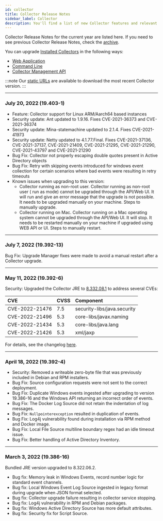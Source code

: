 ```yaml
---
id: collector
title: Collector Release Notes
sidebar_label: Collector
description: You'll find a list of new Collector features and relevant bug fixes for each release. In order to begin using the features listed here, you'll need to upgrade Collector software.
---
```


Collector Release Notes for the current year are listed here. If you need to see previous Collector Release Notes, check the [archive](/docs/releasenotes/archive).

You can upgrade [Installed Collectors](/docs/send-data/installed-collectors) in the following ways:

* [Web Application](/docs/manage/collection/upgrade-collectors.md)
* [Command Line](/docs/manage/collection/upgrade-collectors.md)
* [Collector Management API](/docs/api/collectors#Upgrade-or-Downgrade-Collectors-Using-the-API)

:::note
Our [static URLs](/docs/send-data/installed-collectors/collector-installation-reference/download-collector-from-static-url.md) are available to download the most recent Collector version.
:::

---
### July 20, 2022 (19.403-1)

* Feature: Collector support for Linux ARM/Aarch64 based instances
* Security update: Ant updated to 1.9.16. Fixes CVE-2021-36373 and CVE-2021-36374
* Security update: Mina-statemachine updated to 2.1.4. Fixes CVE-2021-41973
* Security update: Netty updated to 4.1.77.Final. Fixes CVE-2021-37136, CVE-2021-37137, CVE-2021-21409, CVE-2021-21295, CVE-2021-21290, CVE-2021-43797 and CVE-2021-21290
* Bug Fix: Collector not properly escaping double quotes present in Active Directory objects
* Bug Fix: Retry with skipping events introduced for windows event collection for certain scenarios where bad events were resulting in retry timeouts
* Known issues when upgrading to this version:
  * Collector running as non-root user. Collector running as non-root user ( run as mode) cannot be upgraded through the API/Web UI. It will run and give an error message that the upgrade is not possible. It needs to be upgraded manually on your machine. Steps to manually upgrade.
  * Collector running on Mac. Collector running on a Mac operating system cannot be upgraded through the API/Web UI. It will stop. It needs to be restarted manually on your machine if upgraded using WEB API or UI. Steps to manually restart.

---
### July 7, 2022 (19.392-13)
Bug Fix: Upgrade Manager fixes were made to avoid a manual restart after a Collector upgrade.

---
### May 11, 2022 (19.392-6)
Security: Upgraded the Collector JRE to [8.332.08.1](https://github.com/corretto/corretto-8/releases/tag/8.332.08.1) to address several CVEs:

| CVE            | CVSS | Component                   |
|:----------------|:------|:----------------------------|
| CVE-2022-21476 | 7.5  | security-libs/java.security |
| CVE-2022-21496 | 5.3  | core-libs/javax.naming      |
| CVE-2022-21434 | 5.3  | core-libs/java.lang         |
| CVE-2022-21426 | 5.3  | xml/jaxp                    |


For details, see the changelog [here](https://github.com/corretto/corretto-8/blob/release-8.332.08.1/CHANGELOG.md).

---
### April 18, 2022 (19.392-4)
* Security: Removed a writeable zero-byte file that was previously included in Debian and RPM installers.
* Bug Fix: Source configuration requests were not sent to the correct deployment.
* Bug Fix: Duplicate Windows events ingested after upgrading to version 19.386-16 and the Windows API returning an incorrect order of events.
* Bug Fix: The Docker Log Source did not retain the indentation of log messages.
* Bug Fix: `Nullpointerexception` resulted in duplication of events.
* Bug Fix: Log4j vulnerability found during installation via RPM method and Docker image.
* Bug Fix: Local File Source multiline boundary regex had an idle timeout issue.
* Bug Fix: Better handling of Active Directory Inventory.

---
### March 3, 2022 (19.386-16)
Bundled JRE version upgraded to 8.322.06.2.
* Bug fix: Memory leak in Windows Events, record number logic for standard event channels.
* Bug fix: Local Windows Event Log Source ingested in legacy format during upgrade when JSON format selected.
* Bug fix: Collector upgrade failure resulting in collector service stopping.
* Bug fix: Log4j vulnerability in RPM and Debian packages.
* Bug fix: Windows Active Directory Source has more default attributes.
* Bug fix: Security fix for Script Source.

